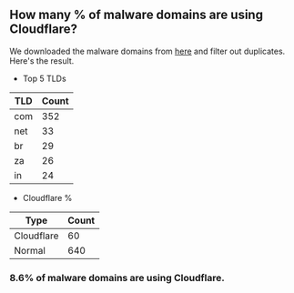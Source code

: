## How many % of malware domains are using Cloudflare?


We downloaded the malware domains from [here](https://urlhaus.abuse.ch) and filter out duplicates.
Here's the result.


[//]: # (start replacement)


- Top 5 TLDs

| TLD | Count |
| --- | --- |
| com | 352 |
| net | 33 |
| br | 29 |
| za | 26 |
| in | 24 |


- Cloudflare %

| Type | Count |
| --- | --- |
| Cloudflare | 60 |
| Normal | 640 |


### 8.6% of malware domains are using Cloudflare.